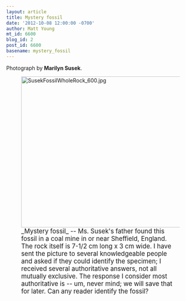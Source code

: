 ```yaml
---
layout: article
title: Mystery fossil
date: '2012-10-08 12:00:00 -0700'
author: Matt Young
mt_id: 6600
blog_id: 2
post_id: 6600
basename: mystery_fossil
---
```

Photograph by **Marilyn Susek**. 

<figure>
<img src="/PT/uploads/2012/SusekFossilWholeRock_600.jpg" alt="SusekFossilWholeRock_600.jpg" width="600" height="402" />
<figcaption markdown="span">
<big>_Mystery fossil_ -- Ms. Susek's father found this fossil in a coal mine in or near Sheffield, England. The rock itself is 7-1/2 cm long  x  3 cm wide. I have sent the picture to several knowledgeable people and asked if they could identify the specimen; I received several authoritative answers, not all mutually exclusive. The response I consider most authoritative is -- um, never mind; we will save that for later. Can any reader identify the fossil?</big>

</figcaption>
</figure>
